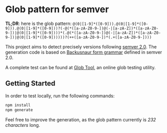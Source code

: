 # Glob pattern for semver

**TL;DR**: here is the glob pattern: `@(0|[1-9]*([0-9])).@(0|[1-9]*([0-9])).@(0|[1-9]*([0-9]))?(-@(*([a-zA-Z0-9-])@(-|[a-zA-Z])*([a-zA-Z0-9-])|@(0|[1-9]*([0-9])))*(.@(*([a-zA-Z0-9-])@(-|[a-zA-Z])*([a-zA-Z0-9-])|@(0|[1-9]*([0-9])))))?(++([a-zA-Z0-9-])*(.+([a-zA-Z0-9-])))`

This project aims to detect precisely versions following [semver 2.0](https://semver.org/). The generation code is based on [Backusnaur form grammar](https://semver.org/#backusnaur-form-grammar-for-valid-semver-versions) defined in semver 2.0.

A complete test can be found at [Glob Tool](https://www.digitalocean.com/community/tools/glob?comments=true&glob=%40%280%7C%5B1-9%5D%2A%28%5B0-9%5D%29%29.%40%280%7C%5B1-9%5D%2A%28%5B0-9%5D%29%29.%40%280%7C%5B1-9%5D%2A%28%5B0-9%5D%29%29%3F%28-%40%28%2A%28%5Ba-zA-Z0-9-%5D%29%40%28-%7C%5Ba-zA-Z%5D%29%2A%28%5Ba-zA-Z0-9-%5D%29%7C%40%280%7C%5B1-9%5D%2A%28%5B0-9%5D%29%29%29%2A%28.%40%28%2A%28%5Ba-zA-Z0-9-%5D%29%40%28-%7C%5Ba-zA-Z%5D%29%2A%28%5Ba-zA-Z0-9-%5D%29%7C%40%280%7C%5B1-9%5D%2A%28%5B0-9%5D%29%29%29%29%29%3F%28%2B%40%28%2A%28%5Ba-zA-Z0-9-%5D%29%40%28-%7C%5Ba-zA-Z%5D%29%2A%28%5Ba-zA-Z0-9-%5D%29%7C%2B%28%5B0-9%5D%29%29%2A%28.%40%28%2A%28%5Ba-zA-Z0-9-%5D%29%40%28-%7C%5Ba-zA-Z%5D%29%2A%28%5Ba-zA-Z0-9-%5D%29%7C%2B%28%5B0-9%5D%29%29%29%29&matches=false&tests=%2F%2F%20Valid%20Semantic%20Versions&tests=0.0.4&tests=1.2.3&tests=10.20.30&tests=1.1.2-prerelease%2Bmeta&tests=1.1.2%2Bmeta&tests=1.1.2%2Bmeta-valid&tests=1.0.0-alpha&tests=1.0.0-beta&tests=1.0.0-alpha.beta&tests=1.0.0-alpha.beta.1&tests=1.0.0-alpha.1&tests=1.0.0-alpha0.valid&tests=1.0.0-alpha.0valid&tests=1.0.0-alpha-a.b-c-somethinglong%2Bbuild.1-aef.1-its-okay&tests=1.0.0-rc.1%2Bbuild.1&tests=2.0.0-rc.1%2Bbuild.123&tests=1.2.3-beta&tests=10.2.3-DEV-SNAPSHOT&tests=1.2.3-SNAPSHOT-123&tests=1.0.0&tests=2.0.0&tests=1.1.7&tests=2.0.0%2Bbuild.1848&tests=2.0.1-alpha.1227&tests=1.0.0-alpha%2Bbeta&tests=1.2.3----RC-SNAPSHOT.12.9.1--.12%2B788&tests=1.2.3----R-S.12.9.1--.12%2Bmeta&tests=1.2.3----RC-SNAPSHOT.12.9.1--.12&tests=1.0.0%2B0.build.1-rc.10000aaa-kk-0.1&tests=99999999999999999999999.999999999999999999.99999999999999999&tests=1.0.0-0A.is.legal&tests=%2F%2F%20Invalid%20Semantic%20Versions%0D&tests=1&tests=1.2&tests=1.2.3-0123&tests=1.2.3-0123.0123&tests=1.1.2%2B.123&tests=%2Binvalid&tests=-invalid&tests=-invalid%2Binvalid&tests=-invalid.01&tests=alpha&tests=alpha.beta&tests=alpha.beta.1&tests=alpha.1&tests=alpha%2Bbeta&tests=alpha_beta&tests=alpha.&tests=alpha..&tests=beta&tests=1.0.0-alpha_beta&tests=-alpha.&tests=1.0.0-alpha..&tests=1.0.0-alpha..1&tests=1.0.0-alpha...1&tests=1.0.0-alpha....1&tests=1.0.0-alpha.....1&tests=1.0.0-alpha......1&tests=1.0.0-alpha.......1&tests=01.1.1&tests=1.01.1&tests=1.1.01&tests=1.2&tests=1.2.3.DEV&tests=1.2-SNAPSHOT&tests=1.2.31.2.3----RC-SNAPSHOT.12.09.1--..12%2B788&tests=1.2-RC-SNAPSHOT&tests=-1.0.3-gamma%2Bb7718&tests=%2Bjustmeta&tests=9.8.7%2Bmeta%2Bmeta&tests=9.8.7-whatever%2Bmeta%2Bmeta&tests=99999999999999999999999.999999999999999999.99999999999999999----RC-SNAPSHOT.12.09.1--------------------------------..12), an online glob testing utility.

## Getting Started

In order to test locally, run the following commands:
```bash
npm install
npm generate
```

Feel free to improve the generation, as the glob pattern currently is *232 characters* long.
